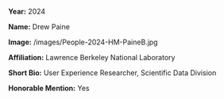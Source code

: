 **Year:** 2024

**Name:** Drew Paine

**Image:** /images/People-2024-HM-PaineB.jpg

**Affiliation:** Lawrence Berkeley National Laboratory

**Short Bio:** User Experience Researcher, Scientific Data Division

**Honorable Mention:** Yes
